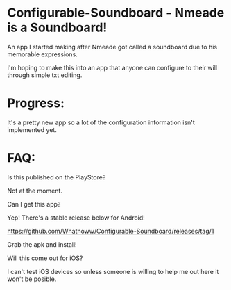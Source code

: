 # Configurable-Soundboard - Nmeade is a Soundboard!

An app I started making after Nmeade got called a soundboard due to his memorable expressions.

I'm hoping to make this into an app that anyone can configure to their will through simple txt editing.

# Progress:

It's a pretty new app so a lot of the configuration information isn't implemented yet.

# FAQ:

Is this published on the PlayStore?

Not at the moment.

Can I get this app?

Yep! There's a stable release below for Android!

https://github.com/Whatnoww/Configurable-Soundboard/releases/tag/1

Grab the apk and install!

Will this come out for iOS?

I can't test iOS devices so unless someone is willing to help me out here it won't be posible.

